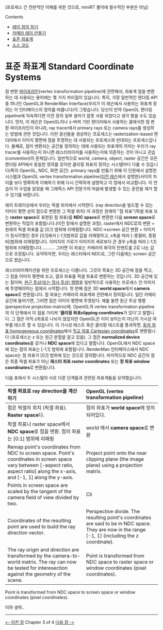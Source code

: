 (프로세스 간 전반적인 이해를 위한 것으로, miniRT 풀이에 필수적인 부분은 아님)

Contents
- [레이 정의 하기](rt-레이-정의-하기)
- [카메라 레이 만들기](rt-카메라-레이-만들기)
- [표준 좌표계](#표준-좌표계-Standard-Coordinate-Systems)
- [소스 코드](rt-소스코드)

# 표준 좌표계 Standard Coordinate Systems

점 변환 [파이프라인](https://ko.wikipedia.org/wiki/%ED%8C%8C%EC%9D%B4%ED%94%84%EB%9D%BC%EC%9D%B8_(%EC%BB%B4%ED%93%A8%ED%8C%85))(vertex transformation pipeline)에 관련해서, 좌표계 점을 변환하는 데 사용되는 용어에는 몇 가지 차이점이 있습니다.
특히, 가장 일반적인 렌더링 API중 하나인 OpenGL과 RenderMan Interface(우리가 이 레슨에서 사용하는 좌표계 정의는 이 인터페이스의 정의를 따릅니다)이 그렇습니다. 당신이 만약 OpenGL 렌더링 pipeline에 익숙하다면 이전 장의 일부 용어가 잘못 사용 되었다고 생각 했을 수도 있습니다.
먼저, 이 레슨은 OpenGL이나 z-버퍼 기반 렌더러에서 사용하는 클래식한 점 변환 파이프라인이 아니라, ray tracer에서 primary rays 또는 camera rays를 생성하는 방법에 관한 것입니다. 이런 광선들을 생성하는 프로세스는 rasterization-based 렌더러에서 이미지 평면에 점을 투영하는 데 사용되는 프로세스와 반대되는 프로세스입니다. 둘째로, 점이 변환되는 공간을 정의하는 데에 사용되는 좌표계의 의미는 우리가 ray tracer를 사용하는지 아니면 래스터라이저를 사용하는지에 의존하는 것이 아니고 관습(convention)의 문제입니다.
일반적으로 world, camera, object, raster 공간은 모든 렌더링 API에서 동일한 정의를 갖지만
클리핑 좌표의 정의는 시스템마다 다를 수 있습니다(특히 OpenGL, NDC, 화면 공간).
primary rays를 만들기 위해 이 단원에서 설명한 시스템과 OpenGL vertex transformation pipeline([이전 레슨](https://www.scratchapixel.com/lessons/3d-basic-rendering/perspective-and-orthographic-projection-matrix/projection-matrix-GPU-rendering-pipeline-clipping)에서 설명한)사이의 차이를
보다 명확하게 이해하기 위해 다시 간략하게 설명하고 이 장에서 비교합니다. 이 연습이 이 수업을 읽었을 때 그래픽스 API 전문가의 마음에 발생할 수 있는 혼란을 제거 할 수 있기를 바랍니다.

레이 트레이싱에서 우리는 픽셀 위치에서 시작한다. (ray direction을 빌드할 수 있는 이미지 평면 상의 점으로 변환한 그 픽셀 위치)
이 과정은 원래의 "점 좌표"(픽셀 좌표 또는 **raster space**로 표현된 점 좌표)를 **NDC space**로 변환한 다음 **screen space**로 변환하는 작업이 포함됩니다.(이전 장에서 설명한 과정).
raster에서 NDC로의 변환 = 원래의 픽셀 좌표를 값 [0,1] 범위에 리매핑합니다.
NDC->screen 공간 변환 = 이미지가 정사각형인 경우 [0,1]에서 [-1,1]범위로 값을 리매핑하고,
x축을 따라 [-종횡비, 종횡비]범위에 리매핑합니다. 
이미지의 가로가 이미지의 세로보다 큰 경우 y축을 따라 [-1,1]범위에 리매핑합니다...........
그러면 이 좌표는 카메라의 화각의 탄젠트를 2로 나눈 값으로 조정됩니다.
요약하자면, 우리는 래스터에서 NDC로, 그런 다음에는 screen 공간으로 왔습니다.

래스터라이제이션을 위한 프로세스는 다릅니다.
그것의 목표는 3D 공간에 점을 찍고, 그 점을 이미지 평면에 쏘고, 결과 좌표를 픽셀 좌표로 변환하는 것입니다.
3D 공간에 있는 점이며, [원근 투상(또는 정사 투상) 행렬](https://www.scratchapixel.com/lessons/3d-basic-rendering/perspective-and-orthographic-projection-matrix/projection-matrix-introduction)을 일반적으로 사용하는 프로세스 인 이미지에 투영해야하는 점에서 시작합니다. 
첫 번째 점은 3D **world space**에서 **camera space**로 변환됩니다. 점 좌표는 카메라의 좌표계와 관련해서 정의됩니다.
일단 카메라 공간에 들어가면, 그러면 점은 이미지 평면에 투영된다. 예를 들면 원근 투상 행렬(perspective projection matrix)에. 
OpenGL의 vertex transformation pipeline의 이 단계에서 이 점을 가리켜 '**클리핑 좌표clipping coordinates**가 있다'고 말합니다.
그 점은 아직 z좌표로 나뉘지 않았지만 OpenGL은 이미 보이는지 아닌지 가시성 여부를 테스트 할 수 있습니다.
이 가시성 테스트 혹은 클리핑 테스트를 통과하면, [동차 좌표 homogeneous coordinates](https://ko.wikipedia.org/wiki/%EB%8F%99%EC%B0%A8%EC%A2%8C%ED%91%9C)에서 [직교 좌표 Cartesian coordinates](https://ko.wikipedia.org/wiki/%EC%A7%81%EA%B5%90_%EC%A2%8C%ED%91%9C%EA%B3%84)로 변환됩니다 (프로세스는 z 또는 원근 분할을 알고 있음). 그 점은 **normalized device coordinates**를 갖거나 **NDC space**에 있다고 말합니다.
OpenGL에서 NDC space에 있는 점의 좌표는 [-1,1] 범위에 포함됩니다.
RenderMan 인터페이스에서 NDC space는 점 좌표가 [0,1] 범위에 있는 것으로 정의합니다.
마지막으로 NDC 공간의 점은 최종 픽셀 좌표가 아닌 **래스터 좌표 raster coordinates** 또는 **창 좌표 window coordinates**로 변환됩니다.

다음 표에서 두 시스템의 서로 다른 단계들과 관련된 좌표계들을 요약했습니다:

| 픽셀 좌표로 ray direction을 계산하기 | OpenGL (vertex transformation pipeline) |
|:---|:---|
| 점은 픽셀의 위치 (픽셀 좌표). **Raster space**다. | 점의 좌표가 **world space**에 정의 되어있다. |
| 픽셀 좌표나 raster space에서 **NDC space**로 점을 변환. 점의 좌표는 [0:1] 범위에 리매핑 | world 에서 **camera space**로 변환 |
| Remap point's coordinates from NDC to screen space. Point's coordinates in screen space vary between [-aspect ratio, aspect ratio] along the x-axis, and [-1, 1] along the y-axis. | Project point onto the near clipping plane (the image plane) using a projection matrix. |
| Points in screen space are scaled by the tangent of the camera field of view divided by two. | Cli|pping coordinates (before the perspective divide). Point passes the clipping test: is it visible or not? |
| Coordinates of the resulting point are used to build the ray direction vector. | Perspective divide. The resulting point's coordinates are said to be in NDC space. They are now in the range [-1, 1] (including the z coordinate). |
| The ray origin and direction are transformed by the camera-to-world matrix. The ray can now be tested for interesection against the geometry of the scene. | Point is transformed from NDC space to raster space or window coordinates (pixel coordinates). |

Point is transformed from NDC space to screen space or window coordinates (pixel coordinates).

이하 생략..


------------------------
[<- 이전 장](rt-카메라-레이-만들기)        Chapter 3 of 4         [다음 장 ->](https://www.scratchapixel.com/code.php?id=7&origin=/lessons/3d-basic-rendering/ray-tracing-generating-camera-rays)

